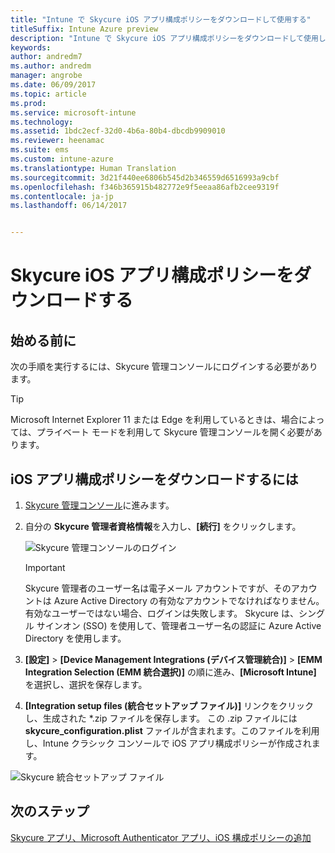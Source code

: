 ```yaml
---
title: "Intune で Skycure iOS アプリ構成ポリシーをダウンロードして使用する"
titleSuffix: Intune Azure preview
description: "Intune で Skycure iOS アプリ構成ポリシーをダウンロードして使用します。"
keywords: 
author: andredm7
ms.author: andredm
manager: angrobe
ms.date: 06/09/2017
ms.topic: article
ms.prod: 
ms.service: microsoft-intune
ms.technology: 
ms.assetid: 1bdc2ecf-32d0-4b6a-80b4-dbcdb9909010
ms.reviewer: heenamac
ms.suite: ems
ms.custom: intune-azure
ms.translationtype: Human Translation
ms.sourcegitcommit: 3d21f440ee6806b545d2b346559d6516993a9cbf
ms.openlocfilehash: f346b365915b482772e9f5eeaa86afb2cee9319f
ms.contentlocale: ja-jp
ms.lasthandoff: 06/14/2017


---
```


# <a name="download-skycure-ios-app-configuration-policy"></a>Skycure iOS アプリ構成ポリシーをダウンロードする

## <a name="before-you-begin"></a>始める前に

次の手順を実行するには、Skycure 管理コンソールにログインする必要があります。

> [!TIP] 
> Microsoft Internet Explorer 11 または Edge を利用しているときは、場合によっては、プライベート モードを利用して Skycure 管理コンソールを開く必要があります。

## <a name="to-download-the-ios-app-configuration-policy"></a>iOS アプリ構成ポリシーをダウンロードするには

1.  [Skycure 管理コンソール](https://aad.skycure.com)に進みます。

2.  自分の **Skycure 管理者資格情報**を入力し、**[続行]** をクリックします。

    ![Skycure 管理コンソールのログイン](./media/skycure-ios-app-1.png)

    > [!IMPORTANT] 
    > Skycure 管理者のユーザー名は電子メール アカウントですが、そのアカウントは Azure Active Directory の有効なアカウントでなければなりません。有効なユーザーではない場合、ログインは失敗します。 Skycure は、シングル サインオン (SSO) を使用して、管理者ユーザー名の認証に Azure Active Directory を使用します。

3.  **[設定]** &gt; **[Device Management Integrations (デバイス管理統合)]** &gt; **[EMM Integration Selection (EMM 統合選択)]** の順に進み、**[Microsoft Intune]** を選択し、選択を保存します。

4.  **[Integration setup files (統合セットアップ ファイル)]** リンクをクリックし、生成された \*.zip ファイルを保存します。 この .zip ファイルには **skycure\_configuration.plist** ファイルが含まれます。このファイルを利用し、Intune クラシック コンソールで iOS アプリ構成ポリシーが作成されます。

![Skycure 統合セットアップ ファイル](./media/skycure-ios-app-2.png)

## <a name="next-steps"></a>次のステップ

[Skycure アプリ、Microsoft Authenticator アプリ、iOS 構成ポリシーの追加](skycure-microsoft-authenticator-app-ios-app-configuration-policy-add.md)

